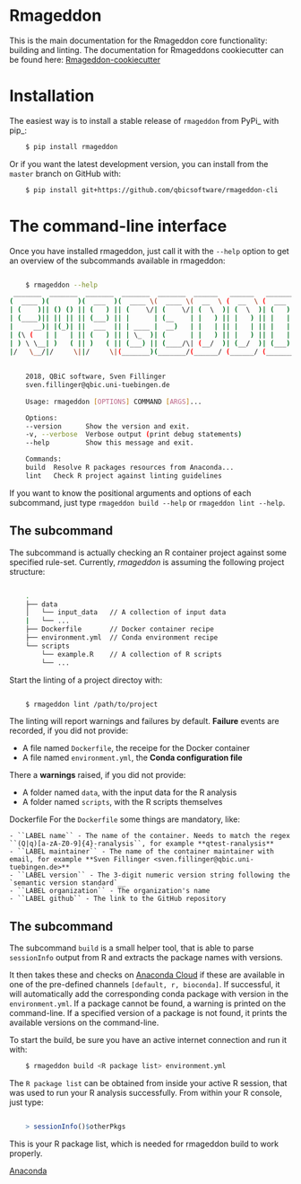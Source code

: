 # Rmageddon

This is the main documentation for the Rmageddon core functionality: building and linting. The documentation for Rmageddons cookiecutter can be found here: [Rmageddon-cookiecutter](Rmageddon-cookiecutter)


Installation
============

The easiest way is to install a stable release of ``rmageddon`` from PyPi_ with pip_:


```bash 
    $ pip install rmageddon
```


Or if you want the latest development version, you can install from the ``master`` branch on GitHub with:

```bash
    $ pip install git+https://github.com/qbicsoftware/rmageddon-cli
```


The command-line interface
===========================

Once you have installed rmageddon, just call it with the ``--help`` option to get an overview of the subcommands
available in rmageddon:

```bash

    $ rmageddon --help
 _______  _______  _______  _______  _______  ______   ______   _______  _       
(  ____ )(       )(  ___  )(  ____ \(  ____ \(  __  \ (  __  \ (  ___  )( (    /|
| (    )|| () () || (   ) || (    \/| (    \/| (  \  )| (  \  )| (   ) ||  \  ( |
| (____)|| || || || (___) || |      | (__    | |   ) || |   ) || |   | ||   \ | |
|     __)| |(_)| ||  ___  || | ____ |  __)   | |   | || |   | || |   | || (\ \) |
| (\ (   | |   | || (   ) || | \_  )| (      | |   ) || |   ) || |   | || | \   |
| ) \ \__| )   ( || )   ( || (___) || (____/\| (__/  )| (__/  )| (___) || )  \  |
|/   \__/|/     \||/     \|(_______)(_______/(______/ (______/ (_______)|/    )_)
                                                                                 
                                                  
    2018, QBiC software, Sven Fillinger
    sven.fillinger@qbic.uni-tuebingen.de
        
    Usage: rmageddon [OPTIONS] COMMAND [ARGS]...

    Options:
    --version      Show the version and exit.
    -v, --verbose  Verbose output (print debug statements)
    --help         Show this message and exit.

    Commands:
    build  Resolve R packages resources from Anaconda...
    lint   Check R project against linting guidelines
```


If you want to know the positional arguments and options of each subcommand, just type ``rmageddon build --help`` or 
``rmageddon lint --help``.


The subcommand <lint>
---------------------

The subcommand <lint> is actually checking an R container project against some specified rule-set. Currently, *rmageddon* is assuming the following project structure:
```bash

    .
    ├── data
    │   └── input_data   // A collection of input data
    |   └── ...
    ├── Dockerfile       // Docker container recipe
    ├── environment.yml  // Conda environment recipe
    └── scripts
        └── example.R    // A collection of R scripts
        └── ...
```

Start the linting of a project directoy with:

```bash

    $ rmageddon lint /path/to/project
```
 
The linting will report warnings and failures by default. **Failure** events are recorded, if you did not provide:

- A file named ``Dockerfile``, the receipe for the Docker container 
- A file named ``environment.yml``, the **Conda configuration file**

There a **warnings** raised, if you did not provide:

- A folder named ``data``, with the input data for the R analysis
- A folder named ``scripts``, with the R scripts themselves

Dockerfile 
    For the ``Dockerfile`` some things are mandatory, like:
        
    - ``LABEL name`` - The name of the container. Needs to match the regex ``(Q|q)[a-zA-Z0-9]{4}-ranalysis``, for example **qtest-ranalysis**
    - ``LABEL maintainer`` - The name of the container maintainer with email, for example **Sven Fillinger <sven.fillinger@qbic.uni-tuebingen.de>**
    - ``LABEL version`` - The 3-digit numeric version string following the `semantic version standard`__
    - ``LABEL organization`` - The organization's name
    - ``LABEL github`` - The link to the GitHub repository


The subcommand <build>
----------------------

The subcommand ``build`` is a small helper tool, that is able to parse ``sessionInfo`` output from R and extracts the package names with versions.

It then takes these and checks on [Anaconda Cloud](https://anaconda.org/) if these are available in one of the pre-defined channels `[default, r, bioconda]`. If successful, it will automatically add the corresponding conda package with version in the `environment.yml`. If a package cannot be found, a warning is printed on the command-line. If a specified version of a package is not found, it prints the available versions on the command-line.

To start the build, be sure you have an active internet connection and run it with:

```bash 
    $ rmageddon build <R package list> environment.yml
```

The ``R package list`` can be obtained from inside your active R session, that was used to run your R analysis successfully. From within your R console, just type:

```R

    > sessionInfo()$otherPkgs
```
This is your R package list, which is needed for rmageddon build to work properly.

[Anaconda](https://anaconda.org/)

